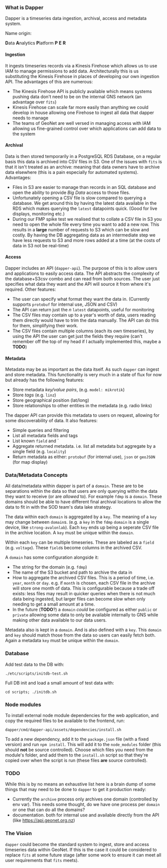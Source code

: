 ### What is Dapper

Dapper is a timeseries data ingestion, archival, access and metadata system. 

Name origin:

**D**ata
**A**nalytics
**P**latform
**P**
**E**
**R**

#### Ingestion

It ingests timeseries records via a Kinesis Firehose which allows us to use IAM to manage permissions to add data. Architecturally this is us substituting the Kinesis Firehose in places of developing our own ingestion API. The advantages of this are numerous:
 - The Kinesis Firehose API is publicly available which means systems pushing data don't need to be on the internal GNS network (an advantage over `fits`)
 - Kinesis Firehose can scale far more easily than anything we could develop in house allowing one Firehose to ingest all data that dapper needs to manage
 - The teams of GeoNet are well versed in managing access with IAM allowing us fine-grained control over which applications can add data to the system

#### Archival

Data is then stored temporarily in a PostgreSQL RDS Database, on a regular basis this data is archived into CSV files in S3. One of the issues with `fits` is that it isn't treated as an archive: meaning that data owners have to archive data elsewhere (this is a pain especially for automated systems). Advantages:
 - Files in S3 are easier to manage than records in an SQL database and open the ability to provide _Big Data_ access to those files.
 - Unfortunately opening a CSV file is slow compared to querying a database. We get around this by having the latest data available in the RDS which makes querying the `latest` datapoints quick. (Good for live displays, monitoring etc.)
 - During our FMP spike test we realised that to collate a CSV file in S3 you need to open the whole file every time you want to add a new row. This results in a **large** number of requests to S3 which can be slow and costly. By having the DB aggregating data as an intermediate step we have less requests to S3 and more rows added at a time (at the costs of data in S3 not be real-time)

#### Access

Dapper includes an API (`dapper-api`). The purpose of this is to allow users and applications to easily access data. The API abstracts the complexity of the database+S3csv combo and can read from both sources. The user just specifies what data they want and the API will source it from where it's required. Other features:
 - The user can specify what format they want the data in. (Currently supports `protobuf` for internal use, JSON and CSV)
 - The API can return just the _n_ `latest` datapoints, useful for monitoring
 - The CSV files may contain up to a year's worth of data, users reading them directly would have to trim the data manually. The API can do this for them, simplifying their work.
 - The CSV files contain multiple columns (each its own timeseries), by using the API the user can get just the fields they require (can't remember off the top of my head if I actually implemented this, maybe a **TODO**)

#### Metadata

Metadata may be as important as the data itself. As such `dapper` can ingest and store metadata. This functionality is very much in a state of flux for now but already has the following features:
- Store metadata _key/value pairs_, (e.g. `model: mikrotik`)
- Store _tags_ (e.g. `linz`)
- Store geographical position (lat/long)
- Store relationships to other entities in the metadata (e.g. radio links)

The dapper API can provide this metadata to users on request, allowing for some discoverability of data. It also features:
 - Simple queries and filtering
 - List all metadata fields and tags
 - List known `field` and `
 - Aggregate returned metadata. i.e. list all metadata but aggregate by a single field (e.g. `locality`)
 - Return metadata as either: `protobuf` (for internal use), `json` or `geoJSON` (for map display)

### Data/Metadata Concepts

All data/metadata within dapper is part of a `domain`. These are to be separations within the data so that users are only querying within the data they want to receive (or are *allowed* to). For example `fdmp` is a `domain`. These domains should be able to have different final archival locations to allow the data to fit in with the SOD team's data lake strategy.

The data within each `domain` is aggregated by a `key`. The meaning of a `key` may change between `domain`s. (e.g. a `key` in the `fdmp` `domain` is a single device, like `strong-avalonlab`). Each `key` ends up being a seperate CSV file in the archive location. A `key` must be unique within the `domain`.

Within each `key` can be multiple timeseries. These are labeled as a `field` (e.g. `voltage`). These `field`s become columns in the archived CSV.

A `domain` has some configuration alongside it:
 - The string for the domain (e.g. `fdmp`)
 - The name of the S3 bucket and path to archive the data in
 - How to aggregate the archived CSV files. This is a period of time, i.e. `year`, `month` or `day`. e.g. if `month` is chosen, each CSV file in the archive will store one month of data. This is configurable because a trade off exists: less files may result in quicker queries when there is not much data being ingested, but larger files can become slow when only needing to get a small amount at a time.
 - In the future (**TODO**?) a `domain` _could_ be configured as either `public` or `private` allowing some data to only be available internally to GNS while making other data available to our data users.

Metadata also is kept in a `domain`. And is also defined with a `key`. This `domain` and `key` should match those from the data so users can easily fetch both. Again a metadata `key` must be unique within the `domain`.

### Database

Add test data to the DB with:

```
./etc/scripts/initdb-test.sh
```

Full DB init and load a small amount of test data with:

```
cd scripts; ./initdb.sh
```

### Node modules

To install external node module dependencies for the web application, and copy the required files to be available to the frontend, run:

```
dapper/cmd/dapper-api/assets/dependencies/install.sh
```

To add a new dependency, add it to the `package.json` file (with a fixed version) and run `npm install`. This will add it to the `node_modules` folder (this should **not** be source controlled). Choose which files you need from the module's folder, and add them to the `install.sh` script so that they're copied over when the script is run (these files **are** source controlled).

### TODO

While this is by no means an exhaustive list here is a brain dump of some things that may need to be done to `dapper` to get it production ready:

- Currently the `archive` process only archives one domain (controlled by env var). This needs some thought, do we have one process per `domain` or one that can do all the domains?
- documentation. both for internal use and available directly from the API (like https://api.geonet.org.nz)

### The Vision
`dapper` could become the standard system to ingest, store and access timeseries data within GeoNet. If this is the case it could be considered to replace `fits` at some future stage (after some work to ensure it can meet all user requirements that `fits` meets).
